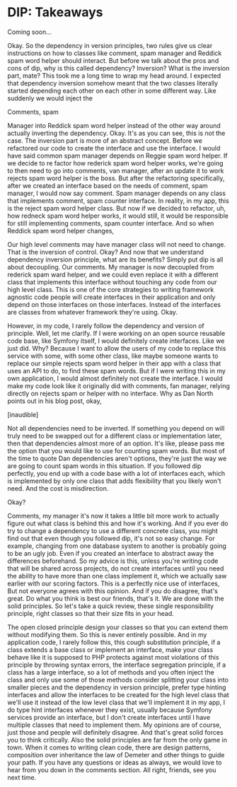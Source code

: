 # DIP: Takeaways

Coming soon...

Okay. So the dependency in version principles, two rules give us clear instructions
on how to classes like comment, spam manager and Reddick spam word helper should
interact. But before we talk about the pros and cons of dip, why is this called
dependency? Inversion? What is the inversion part, mate? This took me a long time to
wrap my head around. I expected that dependency inversion somehow meant that the two
classes literally started depending each other on each other in some different way.
Like suddenly we would inject the

Comments, spam

Manager into Reddick spam word helper instead of the other way around actually
inverting the dependency. Okay. It's as you can see, this is not the case. The
inversion part is more of an abstract concept. Before we refactored our code to
create the interface and use the interface. I would have said common spam manager
depends on Reggie spam word helper. If we decide to re factor how rederick spam word
helper works, we're going to then need to go into comments, van manager, after an
update it to work rejects spam word helper is the boss. But after the refactoring
specifically, after we created an interface based on the needs of comment, spam
manager, I would now say comment. Spam manager depends on any class that implements
comment, spam counter interface. In reality, in my app, this is the reject spam word
helper class. But now if we decided to refactor, uh, how redneck spam word helper
works, it would still, it would be responsible for still implementing comments, spam
counter interface. And so when Reddick spam word helper changes,

Our high level comments may have manager class will not need to change. That is the
inversion of control. Okay? And now that we understand dependency inversion
principle, what are its benefits? Simply put dip is all about decoupling. Our
comments. My manager is now decoupled from rederick spam ward helper, and we could
even replace it with a different class that implements this interface without
touching any code from our high level class. This is one of the core strategies to
writing framework agnostic code people will create interfaces in their application
and only depend on those interfaces on those interfaces. Instead of the interfaces
are classes from whatever framework they're using. Okay.

However, in my code, I rarely follow the dependency and version of principle. Well,
let me clarify. If I were working on an open source reusable code base, like Symfony
itself, I would definitely create interfaces. Like we just did. Why? Because I want
to allow the users of my code to replace this service with some, with some other
class, like maybe someone wants to replace our simple rejects spam word helper in
their app with a class that uses an API to do, to find these spam words. But if I
were writing this in my own application, I would almost definitely not create the
interface. I would make my code look like it originally did with comments, fan
manager, relying directly on rejects spam or helper with no interface. Why as Dan
North points out in his blog post, okay,

[inaudible]

Not all dependencies need to be inverted. If something you depend on will truly need
to be swapped out for a different class or implementation later, then that
dependencies almost more of an option. It's like, please pass me the option that you
would like to use for counting spam words. But most of the time to quote Dan
dependencies aren't options, they're just the way we are going to count spam words in
this situation. If you followed dip perfectly, you end up with a code base with a lot
of interfaces each, which is implemented by only one class that adds flexibility that
you likely won't need. And the cost is misdirection.

Okay?

Comments, my manager it's now it takes a little bit more work to actually figure out
what class is behind this and how it's working. And if you ever do try to change a
dependency to use a different concrete class, you might find out that even though you
followed dip, it's not so easy change. For example, changing from one database system
to another is probably going to be an ugly job. Even if you created an interface to
abstract away the differences beforehand. So my advice is this, unless you're writing
code that will be shared across projects, do not create interfaces until you need the
ability to have more than one class implement it, which we actually saw earlier with
our scoring factors. This is a perfectly nice use of interfaces, But not everyone
agrees with this opinion. And if you do disagree, that's great. Do what you think is
best our friends, that's it. We are done with the solid principles. So let's take a
quick review, these single responsibility principle, right classes so that their size
fits in your head.

The open closed principle design your classes so that you can extend them without
modifying them. So this is never entirely possible. And in my application code, I
rarely follow this, this cough substitution principle, if a class extends a base
class or implement an interface, make your class behave like it is supposed to PHP
protects against most violations of this principle by throwing syntax errors, the
interface segregation principle, if a class has a large interface, so a lot of
methods and you often inject the class and only use some of those methods consider
splitting your class into smaller pieces and the dependency in version principle,
prefer type hinting interfaces and allow the interfaces to be created for the high
level class that we'll use it instead of the low level class that we'll implement it
in my app, I do type hint interfaces whenever they exist, usually because Symfony
services provide an interface, but I don't create interfaces until I have multiple
classes that need to implement them. My opinions are of course, just those and people
will definitely disagree. And that's great solid forces you to think critically. Also
the solid principles are far from the only game in town. When it comes to writing
clean code, there are design patterns, composition over inheritance the law of
Demeter and other things to guide your path. If you have any questions or ideas as
always, we would love to hear from you down in the comments section. All right,
friends, see you next time.

